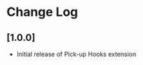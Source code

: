 # Change Log

<!-- ## [1.0.1] -->
<!-- - Next release of Pick-up Hooks extension -->

## [1.0.0]

- Initial release of Pick-up Hooks extension
